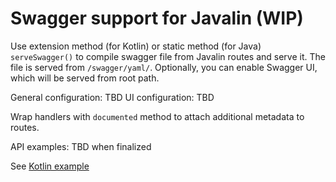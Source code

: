 # Swagger support for Javalin (WIP)

Use extension method (for Kotlin) or static method (for Java) `serveSwagger()` to compile swagger file from Javalin
routes and serve it. The file is served from `/swagger/yaml/`. Optionally, you can enable Swagger UI, which will be
served from root path.

General configuration: TBD
UI configuration: TBD

Wrap handlers with `documented` method to attach additional metadata to routes.

API examples: TBD when finalized

See [Kotlin example](src/test/kotlin/io/javalin/swagger/ApiTest.kt)